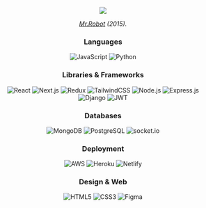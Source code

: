 <p align="center">
  <img src="https://res.cloudinary.com/dzjr3skhe/image/upload/v1694234935/ezgif.com-optimize_1_ejsjvr.gif"/>
</p>
<p align="center">
  <em><a href="https://www.imdb.com/title/tt4158110/">Mr.Robot</a>  (2015).</em>
</p>

<h3 align="center">Languages</h3>
<p align="center">
  <img alt="JavaScript" src="https://img.shields.io/badge/javascript-%23323330.svg?style=flat&logo=javascript&logoColor=%23F7DF1E"/>
  <img alt="Python" src="https://img.shields.io/badge/python-%2314354C.svg?style=flat&logo=python&logoColor=white"/>
</p>

<h3 align="center">Libraries & Frameworks</h3>
<p align="center">
 <img alt="React" src="https://img.shields.io/badge/react-%2320232a.svg?style=flat&logo=react&logoColor=%2361DAFB"/>
  <img alt="Next.js" src="https://img.shields.io/badge/next.js-20232a.svg?style=flat&logo=nextdotjs&logoColor=white"/>
  <img alt="Redux" src="https://img.shields.io/badge/redux-%23764ABC.svg?style=flat&logo=redux&logoColor=white"/>
  <img alt="TailwindCSS" src="https://img.shields.io/badge/tailwindcss-%2338B2AC.svg?style=flat&logo=tailwind-css&logoColor=white"/>
 <img alt="Node.js" src="https://img.shields.io/badge/node.js-43853D?style=flat&logo=node.js&logoColor=white"/>
  <img alt="Express.js" src="https://img.shields.io/badge/express.js-%23404d59.svg?style=flat&logo=express&logoColor=white"/>
  <img alt="Django" src="https://img.shields.io/badge/django-%23092E20.svg?style=flat&logo=django&logoColor=white"/>
  <img alt="JWT" src="https://img.shields.io/badge/JWT-black?style=flat&logo=JSON%20web%20tokens"/>


</p>

<h3 align="center">Databases</h3>
<p align="center">
 <img alt="MongoDB" src="https://img.shields.io/badge/mongodb-%234ea94b.svg?style=flat&logo=mongodb&logoColor=white"/>
  <img alt="PostgreSQL" src="https://img.shields.io/badge/postgresql-%23336791.svg?style=flat&logo=postgresql&logoColor=white"/>
  <img alt="socket.io" src="https://img.shields.io/badge/socket.io-%238D0000.svg?style=flat&logo=socket.io&logoColor=white"/>
</p>

<h3 align="center">Deployment</h3>
<p align="center">
 <img alt="AWS" src="https://img.shields.io/badge/AWS-%23FF9900.svg?style=flat&logo=amazon-aws&logoColor=white"/>
  <img alt="Heroku" src="https://img.shields.io/badge/heroku-%23430098.svg?style=flat&logo=heroku&logoColor=white"/>
  <img alt="Netlify" src="https://img.shields.io/badge/netlify-%2300C7B7.svg?style=flat&logo=netlify&logoColor=white"/>
</p>

<h3 align="center">Design & Web</h3>
<p align="center">
<img alt="HTML5" src="https://img.shields.io/badge/html5-%23E34F26.svg?style=flat&logo=html5&logoColor=white">
<img alt="CSS3" src="https://img.shields.io/badge/css3-%231572B6.svg?style=flat&logo=css3&logoColor=white">
 <img alt="Figma" src="https://img.shields.io/badge/figma-%23F24E1E.svg?style=flat&logo=figma&logoColor=white"/>

</p>






